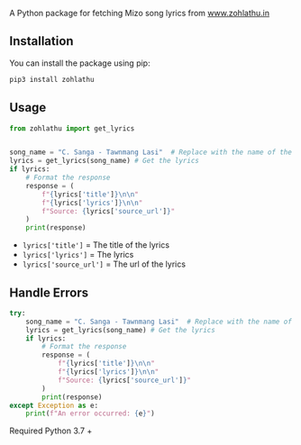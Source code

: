 A Python package for fetching Mizo song lyrics from www.zohlathu.in


## Installation

You can install the package using pip:
```bash
pip3 install zohlathu
```

## Usage
```python
from zohlathu import get_lyrics


song_name = "C. Sanga - Tawnmang Lasi"  # Replace with the name of the song you are requested
lyrics = get_lyrics(song_name) # Get the lyrics
if lyrics:
    # Format the response
    response = (
        f"{lyrics['title']}\n\n"
        f"{lyrics['lyrics']}\n\n"
        f"Source: {lyrics['source_url']}"
    )
    print(response)
```

* `lyrics['title']` = The title of the lyrics
* `lyrics['lyrics']` = The lyrics
* `lyrics['source_url']` = The url of the lyrics

## Handle Errors
```python
try:
    song_name = "C. Sanga - Tawnmang Lasi"  # Replace with the name of the song you are requested
    lyrics = get_lyrics(song_name) # Get the lyrics
    if lyrics:
        # Format the response
        response = (
            f"{lyrics['title']}\n\n"
            f"{lyrics['lyrics']}\n\n"
            f"Source: {lyrics['source_url']}"
        )
        print(response)
except Exception as e:
    print(f"An error occurred: {e}")
```


Required Python 3.7 +
